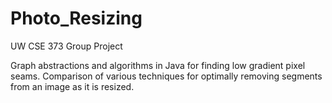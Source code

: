 # Photo_Resizing

UW CSE 373 Group Project

Graph abstractions and algorithms in Java for finding low gradient pixel seams.
Comparison of various techniques for optimally removing segments from an image as it is resized.


